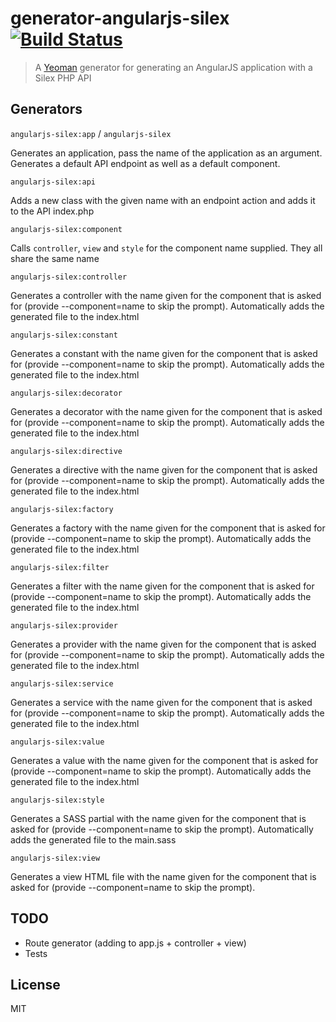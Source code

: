 # generator-angularjs-silex [![Build Status](https://secure.travis-ci.org/Eluinhost/generator-angularjs-silex.png?branch=master)](https://travis-ci.org/Eluinhost/generator-angularjs-silex)

> A [Yeoman](http://yeoman.io) generator for generating an AngularJS application with a Silex PHP API

## Generators

`angularjs-silex:app` / `angularjs-silex`

Generates an application, pass the name of the application as an argument. Generates a default API endpoint as well as
a default component.

`angularjs-silex:api`

Adds a new class with the given name with an endpoint action and adds it to the API index.php

`angularjs-silex:component`

Calls `controller`, `view` and `style` for the component name supplied. They all share the same name

`angularjs-silex:controller`

Generates a controller with the name given for the component that is asked for (provide --component=name to skip the
prompt). Automatically adds the generated file to the index.html

`angularjs-silex:constant`

Generates a constant with the name given for the component that is asked for (provide --component=name to skip the
prompt). Automatically adds the generated file to the index.html

`angularjs-silex:decorator`

Generates a decorator with the name given for the component that is asked for (provide --component=name to skip the
prompt). Automatically adds the generated file to the index.html

`angularjs-silex:directive`

Generates a directive with the name given for the component that is asked for (provide --component=name to skip the
prompt). Automatically adds the generated file to the index.html

`angularjs-silex:factory`

Generates a factory with the name given for the component that is asked for (provide --component=name to skip the
prompt). Automatically adds the generated file to the index.html

`angularjs-silex:filter`

Generates a filter with the name given for the component that is asked for (provide --component=name to skip the
prompt). Automatically adds the generated file to the index.html

`angularjs-silex:provider`

Generates a provider with the name given for the component that is asked for (provide --component=name to skip the
prompt). Automatically adds the generated file to the index.html

`angularjs-silex:service`

Generates a service with the name given for the component that is asked for (provide --component=name to skip the
prompt). Automatically adds the generated file to the index.html

`angularjs-silex:value`

Generates a value with the name given for the component that is asked for (provide --component=name to skip the
prompt). Automatically adds the generated file to the index.html

`angularjs-silex:style`

Generates a SASS partial with the name given for the component that is asked for (provide --component=name to skip the
prompt). Automatically adds the generated file to the main.sass

`angularjs-silex:view`

Generates a view HTML file with the name given for the component that is asked for (provide --component=name to skip the
prompt).

## TODO

- Route generator (adding to app.js + controller + view)
- Tests

## License

MIT
